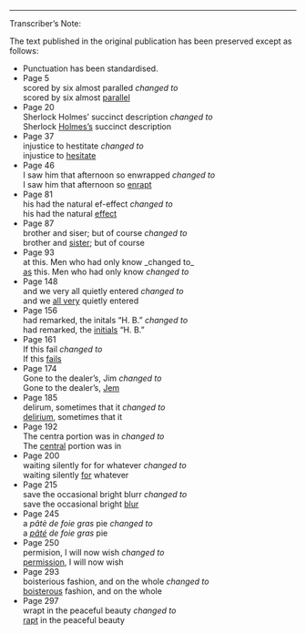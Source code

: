 <hr class="chap" />

<div class="tn">
<p class="center">Transcriber’s Note:</p>

<p class="noi">The text published in the original publication has been
preserved except as follows:</p>

<ul>
<li>Punctuation has been standardised.</li>

<li>Page 5<br />
scored by six almost paralled <i>changed to</i><br />
scored by six almost <a href="chapter-01.html#parallel">parallel</a></li>

<li>Page 20<br />
  Sherlock Holmes’ succinct description <i>changed to</i><br />
  Sherlock <a href="chapter-01.html#Holmes">Holmes’s</a> succinct description</li>

<li>Page 37<br />
  injustice to hestitate <i>changed to</i><br />
  injustice to <a href="chapter-02.html#hesitate">hesitate</a></li>

<li>Page 46<br />
  I saw him that afternoon so enwrapped <i>changed to</i><br />
  I saw him that afternoon so <a href="chapter-02.html#enrapt">enrapt</a></li>

<li>Page 81<br />
  his had the natural ef-effect <i>changed to</i><br />
  his had the natural <a href="chapter-04.html#effect">effect</a></li>

<li>Page 87<br />
  brother and siser; but of course <i>changed to</i><br />
  brother and <a href="chapter-04.html#sister">sister</a>; but of course</li>

<li>Page 93<br />
  at this. Men who had only know _changed to_<br />
  <a href="chapter-04.html#as">as</a> this. Men who had only know <i>changed to</i></li>

<li>Page 148<br />
  and we very all quietly entered <i>changed to</i><br />
  and we <a href="chapter-06.html#very">all very</a> quietly entered</li>

<li>Page 156<br />
  had remarked, the initals “H. B.” <i>changed to</i><br />
  had remarked, the <a href="chapter-07.html#initials">initials</a> “H. B.”</li>

<li>Page 161<br />
  If this fail <i>changed to</i><br />
  If this <a href="chapter-07.html#fails">fails</a></li>

<li>Page 174<br />
  Gone to the dealer’s, Jim <i>changed to</i><br />
  Gone to the dealer’s, <a href="chapter-07.html#Jem">Jem</a></li>

<li>Page 185<br />
  delirum, sometimes that it <i>changed to</i><br />
  <a href="chapter-08.html#delirium">delirium</a>, sometimes that it</li>

<li>Page 192<br />
  The centra portion was in <i>changed to</i><br />
  The <a href="chapter-08.html#central">central</a> portion was in</li>

<li>Page 200<br />
  waiting silently for for whatever <i>changed to</i><br />
  waiting silently <a href="chapter-08.html#for">for</a> whatever</li>

<li>Page 215<br />
  save the occasional bright blurr <i>changed to</i><br />
  save the occasional bright <a href="chapter-09.html#blur">blur</a></li>

<li>Page 245<br />
  a <i>p&acirc;t&egrave; de foie gras</i> pie <i>changed to</i><br />
  a <i><a href="chapter-10.html#pate">p&acirc;t&eacute;</a> de foie gras</i> pie</li>

<li>Page 250<br />
  permision, I will now wish <i>changed to</i><br />
  <a href="chapter-10.html#permission">permission</a>, I will now wish</li>

<li>Page 293<br />
  boisterious fashion, and on the whole <i>changed to</i><br />
  <a href="chapter-12.html#boisterous">boisterous</a> fashion, and on the whole</li>

<li>Page 297<br />
  wrapt in the peaceful beauty <i>changed to</i><br />
  <a href="chapter-12.html#rapt">rapt</a> in the peaceful beauty</li>
</ul>
</div>


